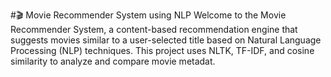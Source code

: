 #🎬 Movie Recommender System using NLP
Welcome to the Movie Recommender System, a content-based recommendation engine that suggests movies similar to a user-selected title based on Natural Language Processing (NLP) techniques. This project uses NLTK, TF-IDF, and cosine similarity to analyze and compare movie metadat.

